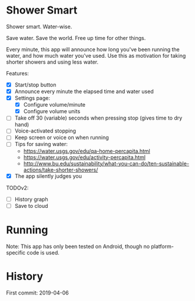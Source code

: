 # Shower Smart

Shower smart. Water-wise.

Save water. Save the world. Free up time for other things.

Every minute, this app will announce how long you've been running the water, and how much water you've used.
Use this as motivation for taking shorter showers and using less water. 

Features:
- [x] Start/stop button
- [x] Announce every minute the elapsed time and water used
- [x] Settings page:
  - [x] Configure volume/minute
  - [x] Configure volume units
- [ ] Take off 30 (variable) seconds when pressing stop (gives time to dry hand)
- [ ] Voice-activated stopping
- [ ] Keep screen or voice on when running
- [ ] Tips for saving water:
  - https://water.usgs.gov/edu/qa-home-percapita.html
  - https://water.usgs.gov/edu/activity-percapita.html
  - http://www.bu.edu/sustainability/what-you-can-do/ten-sustainable-actions/take-shorter-showers/
- [x] The app silently judges you

TODOv2:
- [ ] History graph
- [ ] Save to cloud

# Running
Note: This app has only been tested on Android, though no platform-specific code is used.

# History
First commit: 2019-04-06
